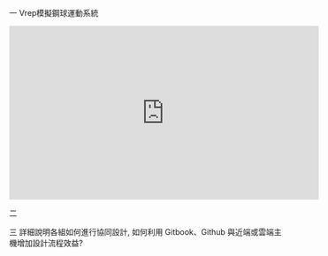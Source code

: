 一 Vrep模擬鋼球運動系統

<iframe width="560" height="315" src="https://www.youtube.com/embed/WtbVwjA8I_I" frameborder="0" allow="autoplay; encrypted-media" allowfullscreen></iframe>

二

三 詳細說明各組如何進行協同設計, 如何利用 Gitbook、Github 與近端或雲端主機增加設計流程效益?

